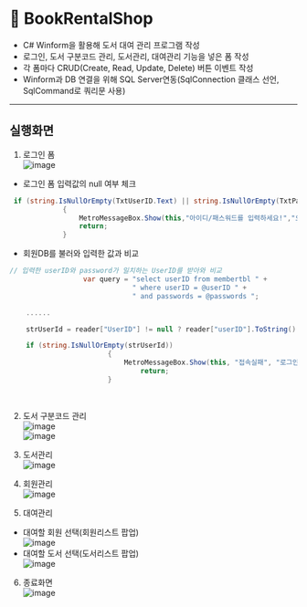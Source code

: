 # 🏫 BookRentalShop <br/>
- C# Winform을 활용해 도서 대여 관리 프로그램 작성
- 로그인, 도서 구분코드 관리, 도서관리, 대여관리 기능을 넣은 폼 작성
- 각 폼마다 CRUD(Create, Read, Update, Delete) 버튼 이벤트 작성
- Winform과 DB 연결을 위해 SQL Server연동(SqlConnection 클래스 선언, SqlCommand로 쿼리문 사용)

-------------------------------------

## 실행화면 <br/>
1. 로그인 폼<br/>
![image](https://user-images.githubusercontent.com/77951868/129994158-765c57f9-2d44-4468-8f6f-4ce2e426f669.png)<br/>
- 로그인 폼 입력값의 null 여부 체크
 ```c#
  if (string.IsNullOrEmpty(TxtUserID.Text) || string.IsNullOrEmpty(TxtPassword.Text))
              {
                  MetroMessageBox.Show(this,"아이디/패스워드를 입력하세요!","오류",MessageBoxButtons.OK,MessageBoxIcon.Error);
                  return;
              }

  ```

- 회원DB를 불러와 입력한 값과 비교
```c#
// 입력한 userID와 password가 일치하는 UserID를 받아와 비교
                  var query = "select userID from membertbl " +
                              " where userID = @userID " +
                              " and passwords = @passwords ";

    ......

    strUserId = reader["UserID"] != null ? reader["userID"].ToString() : "";

    if (string.IsNullOrEmpty(strUserId))
                        {
                            MetroMessageBox.Show(this, "접속실패", "로그인 실패", MessageBoxButtons.OK, MessageBoxIcon.Error);
                                return;
                        }

```
<br/> 

2. 도서 구분코드 관리<br/>
![image](https://user-images.githubusercontent.com/77951868/129998775-4abf3430-40c3-4ef5-acbe-d12f88cf4cdf.png)<br/>
![image](https://user-images.githubusercontent.com/77951868/129994916-ed01a208-e337-4f4d-97c5-95d7cc13b2d1.png)<br/>

3. 도서관리 <br/>
![image](https://user-images.githubusercontent.com/77951868/129997112-01c8b110-40c4-4351-abf7-dce6a524e78b.png)<br/>

4. 회원관리 <br/>
![image](https://user-images.githubusercontent.com/77951868/129997910-e7ac5d25-4dd5-460e-8377-7360331b2fbf.png)<br/>

5. 대여관리 <br/>
- 대여할 회원 선택(회원리스트 팝업)<br/>
![image](https://user-images.githubusercontent.com/77951868/129998809-134b8408-f78c-4f4c-84c6-d9b8f3016fc3.png)<br/>
- 대여할 도서 선택(도서리스트 팝업)<br/>
![image](https://user-images.githubusercontent.com/77951868/129998823-5b6dcd8f-75cb-4d64-b15c-59aed6f27276.png)<br/>

6. 종료화면<br/>
![image](https://user-images.githubusercontent.com/77951868/129997162-1b87a006-6511-41eb-ba71-3b0382cda02b.png)




















